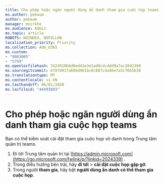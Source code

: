 ```yaml
---
title: Cho phép hoặc ngăn người dùng ẩn danh tham gia cuộc họp teams
ms.author: pebaum
author: pebaum
manager: mnirkhe
ms.audience: Admin
ms.topic: article
ROBOTS: NOINDEX, NOFOLLOW
localization_priority: Priority
ms.collection: Adm_O365
ms.custom:
- "9003005"
- "5759"
ms.openlocfilehash: 7424910b6d0ed41e3e1ad8cdcddd9a7ac10d2399
ms.sourcegitcommit: bf87d91fa60bd961bc6c887c4a4be7a3c7665b38
ms.translationtype: MT
ms.contentlocale: vi-VN
ms.lasthandoff: 06/01/2020
ms.locfileid: "44493603"
---
```

# <a name="allow-or-prevent-anonymous-users-from-joining-teams-meetings"></a>Cho phép hoặc ngăn người dùng ẩn danh tham gia cuộc họp teams

Bạn có thể kiểm soát cài đặt tham gia cuộc họp vô danh trong Trung tâm quản trị teams.

1.  Đi tới Trung tâm quản trị tại [https://admin.microsoft.com](https://go.microsoft.com/fwlink/p/?linkid=2024339) .
2.  Trong điều hướng bên trái, hãy **đi tới**   >   **cài đặt cuộc họp gặp gỡ**.
3.  Trong người **tham gia**, hãy bật **người dùng ẩn danh có thể tham gia cuộc họp**.